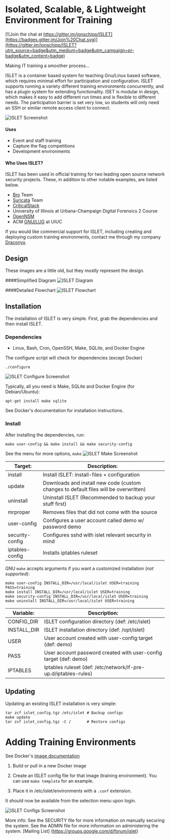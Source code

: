 Isolated, Scalable, & Lightweight Environment for Training
=========

[![Join the chat at https://gitter.im/jonschipp/ISLET](https://badges.gitter.im/Join%20Chat.svg)](https://gitter.im/jonschipp/ISLET?utm_source=badge&utm_medium=badge&utm_campaign=pr-badge&utm_content=badge)

Making IT training a smoother process... <br>

ISLET is a container based system for teaching Gnu/Linux based software, which requires minimal effort for participation and configuration. ISLET supports running a variety different training environments concurrently, and has a plugin system for extending functionality. ISET is modular in design, which makes it easy to add different run times and is flexible to different needs. The participation barrier is set very low, so students will only need an SSH or similar remote access client to connect.

![ISLET Screenshot](http://jonschipp.com/islet/islet.png)

#### Uses

* Event and staff training
* Capture the flag competitions
* Development environments

#### Who Uses ISLET?
ISLET has been used in official training for two leading open source network security projects.  These, in addition to other notable examples, are listed below.

* [Bro](https://bro.org) Team
* [Suricata](http://suricata-ids.org/) Team
* [CriticalStack](https://criticalstack.com)
* University of Illinois at Urbana-Champaign Digital Forensics 2 Course
* [OpenNSM](http://open-nsm.net)
* ACM [GNU/LUG](http://www.gnulug.org/) at UIUC

If you would like commercial support for ISLET, including creating and deploying custom training environments, contact me through my company [Draconyx](http://www.draconyx.net/).

## Design

These images are a little old, but they mostly represent the design.

####Simplified Diagram
![ISLET Diagram](http://jonschipp.com/islet/islet_diagram.jpg)

####Detailed Flowchart
![ISLET Flowchart](http://jonschipp.com/islet/islet_flowchart.png)

## Installation

The installation of ISLET is very simple. First, grab the dependencies and then
install ISLET.

### Dependencies

* Linux, Bash, Cron, OpenSSH, Make, SQLite, and Docker Engine

The configure script will check for dependencies (except Docker)
```shell
./configure
```

![ISLET Configure Screenshot](http://jonschipp.com/islet/islet_configure.png)

Typically, all you need is Make, SQLite and Docker Engine (for Debian/Ubuntu):
```shell
apt-get install make sqlite
```
See Docker's documentation for installation instructions.

### Install

After installing the dependencies, run:
```shell
make user-config && make install && make security-config
```

See the menu for more options, `make` 
![ISLET Make Screenshot](http://jonschipp.com/islet/islet_make.png)

Target:         |    Description:
----------------|----------------
install         | Install ISLET: install-files + configuration
update		| Downloads and install new code (custom changes to default files will be overwritten)
uninstall       | Uninstall ISLET (Recommended to backup your stuff first)
mrproper 	| Removes files that did not come with the source
user-config     | Configures a user account called demo w/ password demo
security-config | Configures sshd with islet relevant security in mind
iptables-config | Installs iptables ruleset

GNU `make` accepts arguments if you want a customized installation (*not supported*):
```shell
make user-config INSTALL_DIR=/usr/local/islet USER=training PASS=training
make install INSTALL_DIR=/usr/local/islet USER=training
make security-config INSTALL_DIR=/usr/local/islet USER=training
make uninstall INSTALL_DIR=/usr/local/islet USER=training
```

Variable:       |    Description:
----------------|----------------
CONFIG_DIR      | ISLET configuration directory (def: /etc/islet)
INSTALL_DIR     | ISLET installation directory (def: /opt/islet)
USER		| User account created with user-config target (def: demo)
PASS		| User account password created with user-config target (def: demo)
IPTABLES	| Iptables ruleset (def: /etc/network/if-pre-up.d/iptables-rules)

## Updating

Updating an existing ISLET installation is very simple:

```shell
tar zcf islet_config.tgz /etc/islet # Backup configs
make update
tar zxf islet_config.tgz -C /       # Restore configs
```

# Adding Training Environments

See Docker's [image documentation](https://docs.docker.com/engine/reference/commandline/build/)

 1. Build or pull in a new Docker image

 2. Create an ISLET config file for that image (training environment). You can use `make template` for an example.

 3. Place it in /etc/islet/environments with a `.conf` extension.

 It should now be available from the selection menu upon login.

![ISLET Configs Screenshot](http://jonschipp.com/islet/islet_configs.png)

More info:
See the SECURITY file for more information on manually securing the system.
See the ADMIN file for more information on administering the system.
[Mailing List] (https://groups.google.com/d/forum/islet)
